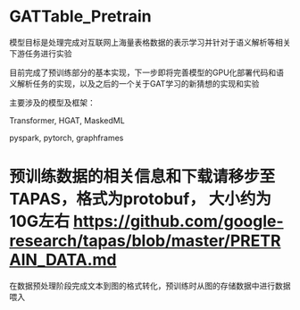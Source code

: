 # GATTable_Pretrain

模型目标是处理完成对互联网上海量表格数据的表示学习并针对于语义解析等相关下游任务进行实验

目前完成了预训练部分的基本实现，下一步即将完善模型的GPU化部署代码和语义解析任务的实现，以及之后的一个关于GAT学习的新猜想的实现和实验

主要涉及的模型及框架：

Transformer, HGAT, MaskedML 

pyspark, pytorch, graphframes

预训练数据的相关信息和下载请移步至TAPAS，格式为protobuf， 大小约为10G左右
https://github.com/google-research/tapas/blob/master/PRETRAIN_DATA.md
==================================================================================
在数据预处理阶段完成文本到图的格式转化，预训练时从图的存储数据中进行数据喂入
